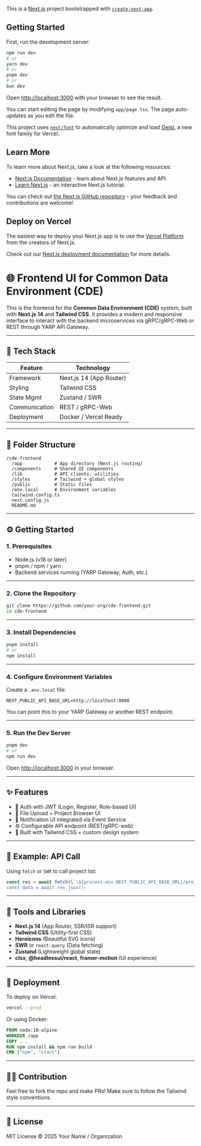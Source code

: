 This is a [Next.js](https://nextjs.org) project bootstrapped with [`create-next-app`](https://nextjs.org/docs/app/api-reference/cli/create-next-app).

## Getting Started

First, run the development server:

```bash
npm run dev
# or
yarn dev
# or
pnpm dev
# or
bun dev
```

Open [http://localhost:3000](http://localhost:3000) with your browser to see the result.

You can start editing the page by modifying `app/page.tsx`. The page auto-updates as you edit the file.

This project uses [`next/font`](https://nextjs.org/docs/app/building-your-application/optimizing/fonts) to automatically optimize and load [Geist](https://vercel.com/font), a new font family for Vercel.

## Learn More

To learn more about Next.js, take a look at the following resources:

- [Next.js Documentation](https://nextjs.org/docs) - learn about Next.js features and API.
- [Learn Next.js](https://nextjs.org/learn) - an interactive Next.js tutorial.

You can check out [the Next.js GitHub repository](https://github.com/vercel/next.js) - your feedback and contributions are welcome!

## Deploy on Vercel

The easiest way to deploy your Next.js app is to use the [Vercel Platform](https://vercel.com/new?utm_medium=default-template&filter=next.js&utm_source=create-next-app&utm_campaign=create-next-app-readme) from the creators of Next.js.

Check out our [Next.js deployment documentation](https://nextjs.org/docs/app/building-your-application/deploying) for more details.





# 🌐 Frontend UI for Common Data Environment (CDE)

This is the frontend for the **Common Data Environment (CDE)** system, built with **Next.js 14** and **Tailwind CSS**. It provides a modern and responsive interface to interact with the backend microservices via gRPC/gRPC-Web or REST through YARP API Gateway.

---

## 🚀 Tech Stack

| Feature       | Technology              |
|---------------|--------------------------|
| Framework     | Next.js 14 (App Router) |
| Styling       | Tailwind CSS            |
| State Mgmt    | Zustand / SWR           |
| Communication | REST / gRPC-Web         |
| Deployment    | Docker / Vercel Ready   |

---

## 📁 Folder Structure

```
/cde-frontend
  /app            # App directory (Next.js routing)
  /components     # Shared UI components
  /lib            # API clients, utilities
  /styles         # Tailwind + global styles
  /public         # Static files
  /env.local      # Environment variables
  tailwind.config.ts
  next.config.js
  README.md
```

---

## ⚙️ Getting Started

### 1. Prerequisites

- Node.js (v18 or later)
- pnpm / npm / yarn
- Backend services running (YARP Gateway, Auth, etc.)

---

### 2. Clone the Repository

```bash
git clone https://github.com/your-org/cde-frontend.git
cd cde-frontend
```

---

### 3. Install Dependencies

```bash
pnpm install
# or
npm install
```

---

### 4. Configure Environment Variables

Create a `.env.local` file:

```env
NEXT_PUBLIC_API_BASE_URL=http://localhost:8000
```

You can point this to your YARP Gateway or another REST endpoint.

---

### 5. Run the Dev Server

```bash
pnpm dev
# or
npm run dev
```

Open [http://localhost:3000](http://localhost:3000) in your browser.

---

## ✨ Features

- 🔐 Auth with JWT (Login, Register, Role-based UI)
- 📁 File Upload + Project Browser UI
- 💬 Notification UI integrated via Event Service
- ⚙️ Configurable API endpoint (REST/gRPC-web)
- 💅 Built with Tailwind CSS + custom design system

---

## 🧪 Example: API Call

Using `fetch` or `SWR` to call project list:

```ts
const res = await fetch(\`\${process.env.NEXT_PUBLIC_API_BASE_URL}/projects\`);
const data = await res.json();
```

---

## 🧰 Tools and Libraries

- **Next.js 14** (App Router, SSR/ISR support)
- **Tailwind CSS** (Utility-first CSS)
- **Heroicons** (Beautiful SVG icons)
- **SWR** or `react-query` (Data fetching)
- **Zustand** (Lightweight global state)
- **clsx**, **@headlessui/react**, **framer-motion** (UI experience)

---

## 🧱 Deployment

To deploy on Vercel:

```bash
vercel --prod
```

Or using Docker:

```Dockerfile
FROM node:18-alpine
WORKDIR /app
COPY . .
RUN npm install && npm run build
CMD ["npm", "start"]
```

---

## 🧑‍💻 Contribution

Feel free to fork the repo and make PRs! Make sure to follow the Tailwind style conventions.

---

## 📄 License

MIT License © 2025 Your Name / Organization

